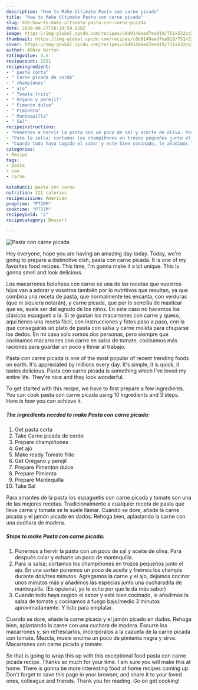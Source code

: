 ```yaml
---
description: "How to Make Ultimate Pasta con carne picada"
title: "How to Make Ultimate Pasta con carne picada"
slug: 928-how-to-make-ultimate-pasta-con-carne-picada
date: 2020-08-27T20:14:59.820Z
image: https://img-global.cpcdn.com/recipes/c8d9140aed7ea919/751x532cq70/pasta-con-carne-picada-foto-principal.jpg
thumbnail: https://img-global.cpcdn.com/recipes/c8d9140aed7ea919/751x532cq70/pasta-con-carne-picada-foto-principal.jpg
cover: https://img-global.cpcdn.com/recipes/c8d9140aed7ea919/751x532cq70/pasta-con-carne-picada-foto-principal.jpg
author: Abbie Norton
ratingvalue: 4.6
reviewcount: 2891
recipeingredient:
- " pasta corta"
- " Carne picada de cerdo"
- " championes"
- " ajo"
- " Tomate frito"
- " Organo y perejil"
- " Pimentn dulce"
- " Pimienta"
- " Mantequilla"
- " Sal"
recipeinstructions:
- "Ponernos a hervir la pasta con un poco de sal y aceite de oliva. Para después colar y echarle un poco de mantequilla."
- "Para la salsa; cortamos los champiñones en trozos pequeños junto el ajo. En una sartén ponemos un poco de aceite y freímos los champis durante dos/tres minutos. Agregamos la carne y el ajo, dejamos cocinar unos minutos más y añadimos las especias junto una cucharadita de mantequilla. (Es opcional, yo le echo por que le da más sabor)"
- "Cuando todo haya cogido el sabor y esté bien cocinado, le añadimos la salsa de tomate y cocinamos a fuego bajo/medio 3 minutos aproximadamente. Y listo para emplatar."
categories:
- Recipe
tags:
- pasta
- con
- carne

katakunci: pasta con carne 
nutrition: 221 calories
recipecuisine: American
preptime: "PT20M"
cooktime: "PT37M"
recipeyield: "2"
recipecategory: Dessert

---
```



![Pasta con carne picada](https://img-global.cpcdn.com/recipes/c8d9140aed7ea919/751x532cq70/pasta-con-carne-picada-foto-principal.jpg)

Hey everyone, hope you are having an amazing day today. Today, we're going to prepare a distinctive dish, pasta con carne picada. It is one of my favorites food recipes. This time, I'm gonna make it a bit unique. This is gonna smell and look delicious.

Los macarrones boloñesa con carne es una de las recetas que vuestros hijos van a adorar y vosotros también por lo nutritivos que resultan, ya que combina una receta de pasta, que normalmente les encanta, con verduras (que ni siquiera notarán), y carne picada, que por lo sencilla de masticar que es, suele ser del agrado de los niños. En este caso no hacemos los clásicos espagueti a la. Si te gustan los macarrones con carne y queso, aquí tienes una receta fácil, con instrucciones y fotos paso a paso, con la que conseguirás un plato de pasta con salsa y carne molida para chuparse los dedos. En mi casa solo somos dos personas, pero siempre que cocinamos macarrones con carne en salsa de tomate, cocinamos más raciones para guardar un poco y llevar al trabajo.

Pasta con carne picada is one of the most popular of recent trending foods on earth. It's appreciated by millions every day. It's simple, it is quick, it tastes delicious. Pasta con carne picada is something which I've loved my entire life. They're nice and they look wonderful.


To get started with this recipe, we have to first prepare a few ingredients. You can cook pasta con carne picada using 10 ingredients and 3 steps. Here is how you can achieve it.

<!--inarticleads1-->

##### The ingredients needed to make Pasta con carne picada:

1. Get  pasta corta
1. Take  Carne picada de cerdo
1. Prepare  champiñones
1. Get  ajo
1. Make ready  Tomate frito
1. Get  Orégano y perejil
1. Prepare  Pimentón dulce
1. Prepare  Pimienta
1. Prepare  Mantequilla
1. Take  Sal


Para amantes de la pasta los espaguetis con carne picada y tomate son una de las mejores recetas. Tradicionalmente a cualquier receta de pasta que lleve carne y tomate se le suele llamar. Cuando se dore, añade la carne picada y el jamón picado en dados. Rehoga bien, aplastando la carne con una cuchara de madera. 

<!--inarticleads2-->

##### Steps to make Pasta con carne picada:

1. Ponernos a hervir la pasta con un poco de sal y aceite de oliva. Para después colar y echarle un poco de mantequilla.
1. Para la salsa; cortamos los champiñones en trozos pequeños junto el ajo. En una sartén ponemos un poco de aceite y freímos los champis durante dos/tres minutos. Agregamos la carne y el ajo, dejamos cocinar unos minutos más y añadimos las especias junto una cucharadita de mantequilla. (Es opcional, yo le echo por que le da más sabor)
1. Cuando todo haya cogido el sabor y esté bien cocinado, le añadimos la salsa de tomate y cocinamos a fuego bajo/medio 3 minutos aproximadamente. Y listo para emplatar.


Cuando se dore, añade la carne picada y el jamón picado en dados. Rehoga bien, aplastando la carne con una cuchara de madera. Escurre los macarrones y, sin refrescarlos, incorpóralos a la cazuela de la carne picada con tomate. Mezcla, muele encima un poco de pimienta negra y sirve. Macarrones con carne picada y tomate. 

So that is going to wrap this up with this exceptional food pasta con carne picada recipe. Thanks so much for your time. I am sure you will make this at home. There is gonna be more interesting food at home recipes coming up. Don't forget to save this page in your browser, and share it to your loved ones, colleague and friends. Thank you for reading. Go on get cooking!
